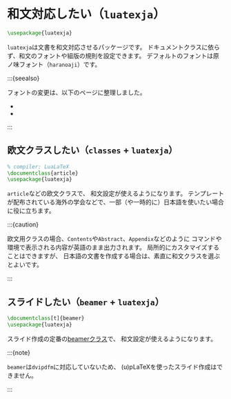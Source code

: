 # 和文対応したい（`luatexja`）

```latex
\usepackage{luatexja}
```

`luatexja`は文書を和文対応させるパッケージです。
ドキュメントクラスに依らず、和文のフォントや組版の規則を設定できます。
デフォルトのフォントは原ノ味フォント（`haranoaji`）です。

:::{seealso}

フォントの変更は、以下のページに整理しました。

- [](./latex-luatexja-fontspec.md)
- [](./latex-luatexja-preset.md)

:::

## 欧文クラスしたい（`classes` + `luatexja`）

```latex
% compiler: LuaLaTeX
\documentclass{article}
\usepackage{luatexja}
```

`article`などの欧文クラスで、
和文設定が使えるようになります。
テンプレートが配布されている海外の学会などで、一部（や一時的に）日本語を使いたい場合に役に立ちます。

:::{caution}

欧文用クラスの場合、`Contents`や`Abstract`、`Appendix`などのように
コマンドや環境で表示される内容が英語のまま出力されます。
局所的にカスタマイズすることはできますが、
日本語の文書を作成する場合は、素直に和文クラスを選ぶとよいです。

:::

## スライドしたい（`beamer` + `luatexja`）

```latex
\documentclass[t]{beamer}
\usepackage{luatexja}
```

スライド作成の定番の[beamerクラス](./latex-beamer.md)で、
和文設定が使えるようになります。

:::{note}

`beamer`は`dvipdfm`に対応していないため、
(u)pLaTeXを使ったスライド作成はできません。

:::
